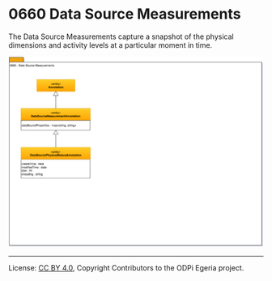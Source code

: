<!-- SPDX-License-Identifier: CC-BY-4.0 -->
<!-- Copyright Contributors to the ODPi Egeria project. -->

# 0660 Data Source Measurements

The Data Source Measurements capture a snapshot of the physical
dimensions and activity levels at a particular moment in time.

![UML](0660-Data-Source-Measurements.png)



----
License: [CC BY 4.0](https://creativecommons.org/licenses/by/4.0/),
Copyright Contributors to the ODPi Egeria project.